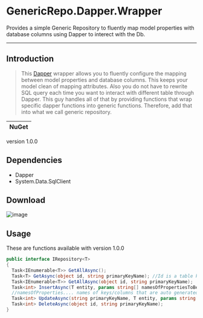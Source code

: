 # GenericRepo.Dapper.Wrapper
Provides a simple Generic Repository to fluently map model properties with database columns using Dapper to interect with the Db.

---
## Introduction
> This [Dapper](https://github.com/StackExchange/Dapper) wrapper allows you to fluently configure the mapping between model properties and database columns. 
> This keeps your model clean of mapping attributes. 
> Also you do not have to rewrite SQL query each time you want to interact with different table through Dapper.
> This guy handles all of that by providing functions that wrap specific dapper functions into generic functions. 
> Therefore, add that into what we call generic repository.

NuGet |
------------ |
version 1.0.0

## Dependencies
- Dapper
- System.Data.SqlClient 

## Download
![image](https://user-images.githubusercontent.com/32597717/114327603-05a46380-9b3a-11eb-84d0-64d4b89b02de.png)

## Usage
These are functions available with version 1.0.0
```C#
public interface IRepository<T>
{
  Task<IEnumerable<T>> GetAllAsync();
  Task<T> GetAsync(object id, string primaryKeyName); //Id is a table key, primarykeyName is a key Column name
  Task<IEnumerable<T>> GetAllAsync(object id, string primaryKeyName);
  Task<int> InsertAsync(T entity, params string[] namesOfPropertiesToBeExcluded);
  //namesOfProperties.... names of keys/columns that are auto generated or do not want to provide values for
  Task<int> UpdateAsync(string primaryKeyName, T entity, params string[] namesOfPropertiesToBeExcluded);
  Task<int> DeleteAsync(object id, string primaryKeyName);
}
```
